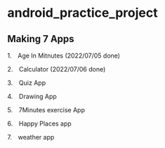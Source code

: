 # android_practice_project
## Making 7 Apps
1. Age In Mitnutes (2022/07/05 done)

2. Calculator (2022/07/06 done)

3. Quiz App

4. Drawing App

5. 7Minutes exercise App

6. Happy Places app

7. weather app

